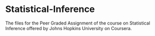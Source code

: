 # Statistical-Inference
The files for the Peer Graded Assignment of the course on Statistical Inference offered by Johns Hopkins University on Coursera.
